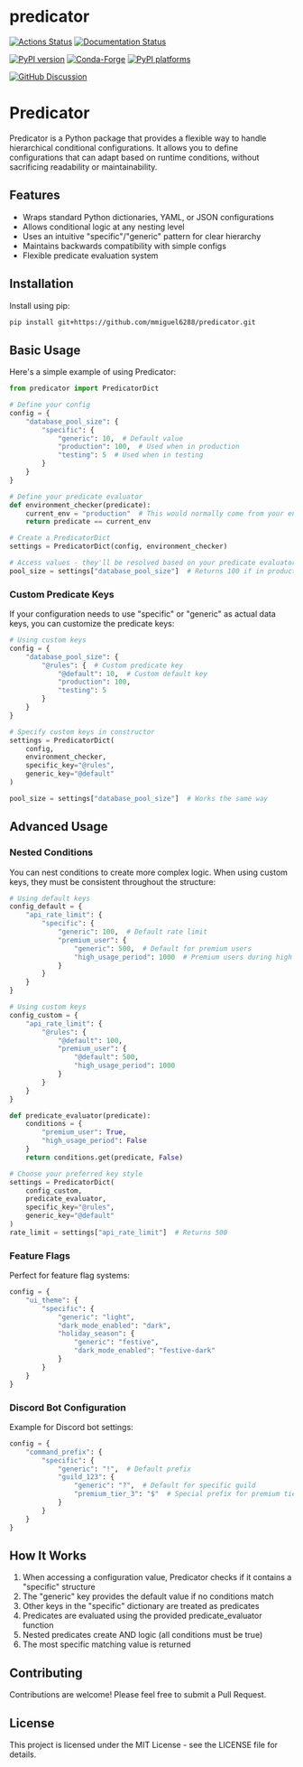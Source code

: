 # predicator

[![Actions Status][actions-badge]][actions-link]
[![Documentation Status][rtd-badge]][rtd-link]

[![PyPI version][pypi-version]][pypi-link]
[![Conda-Forge][conda-badge]][conda-link]
[![PyPI platforms][pypi-platforms]][pypi-link]

[![GitHub Discussion][github-discussions-badge]][github-discussions-link]

<!-- SPHINX-START -->

<!-- prettier-ignore-start -->
[actions-badge]:            https://github.com/mmiguel6288/predicator/workflows/CI/badge.svg
[actions-link]:             https://github.com/mmiguel6288/predicator/actions
[conda-badge]:              https://img.shields.io/conda/vn/conda-forge/predicator
[conda-link]:               https://github.com/conda-forge/predicator-feedstock
[github-discussions-badge]: https://img.shields.io/static/v1?label=Discussions&message=Ask&color=blue&logo=github
[github-discussions-link]:  https://github.com/mmiguel6288/predicator/discussions
[pypi-link]:                https://pypi.org/project/predicator/
[pypi-platforms]:           https://img.shields.io/pypi/pyversions/predicator
[pypi-version]:             https://img.shields.io/pypi/v/predicator
[rtd-badge]:                https://readthedocs.org/projects/predicator/badge/?version=latest
[rtd-link]:                 https://predicator.readthedocs.io/en/latest/?badge=latest

<!-- prettier-ignore-end -->

# Predicator

Predicator is a Python package that provides a flexible way to handle hierarchical conditional configurations. It allows you to define configurations that can adapt based on runtime conditions, without sacrificing readability or maintainability.

## Features

- Wraps standard Python dictionaries, YAML, or JSON configurations
- Allows conditional logic at any nesting level
- Uses an intuitive "specific"/"generic" pattern for clear hierarchy
- Maintains backwards compatibility with simple configs
- Flexible predicate evaluation system

## Installation

Install using pip:

```bash
pip install git+https://github.com/mmiguel6288/predicator.git
```

## Basic Usage

Here's a simple example of using Predicator:

```python
from predicator import PredicatorDict

# Define your config
config = {
    "database_pool_size": {
        "specific": {
            "generic": 10,  # Default value
            "production": 100,  # Used when in production
            "testing": 5  # Used when in testing
        }
    }
}

# Define your predicate evaluator
def environment_checker(predicate):
    current_env = "production"  # This would normally come from your environment
    return predicate == current_env

# Create a PredicatorDict
settings = PredicatorDict(config, environment_checker)

# Access values - they'll be resolved based on your predicate evaluator
pool_size = settings["database_pool_size"]  # Returns 100 if in production
```

### Custom Predicate Keys
If your configuration needs to use "specific" or "generic" as actual data keys, you can customize the predicate keys:
```python
# Using custom keys
config = {
    "database_pool_size": {
        "@rules": {  # Custom predicate key
            "@default": 10,  # Custom default key
            "production": 100,
            "testing": 5
        }
    }
}

# Specify custom keys in constructor
settings = PredicatorDict(
    config, 
    environment_checker,
    specific_key="@rules",
    generic_key="@default"
)

pool_size = settings["database_pool_size"]  # Works the same way
```

## Advanced Usage

### Nested Conditions

You can nest conditions to create more complex logic. When using custom keys, they must be consistent throughout the structure:

```python
# Using default keys
config_default = {
    "api_rate_limit": {
        "specific": {
            "generic": 100,  # Default rate limit
            "premium_user": {
                "generic": 500,  # Default for premium users
                "high_usage_period": 1000  # Premium users during high usage
            }
        }
    }
}

# Using custom keys
config_custom = {
    "api_rate_limit": {
        "@rules": {
            "@default": 100,
            "premium_user": {
                "@default": 500,
                "high_usage_period": 1000
            }
        }
    }
}

def predicate_evaluator(predicate):
    conditions = {
        "premium_user": True,
        "high_usage_period": False
    }
    return conditions.get(predicate, False)

# Choose your preferred key style
settings = PredicatorDict(
    config_custom, 
    predicate_evaluator,
    specific_key="@rules",
    generic_key="@default"
)
rate_limit = settings["api_rate_limit"]  # Returns 500
```

### Feature Flags

Perfect for feature flag systems:

```python
config = {
    "ui_theme": {
        "specific": {
            "generic": "light",
            "dark_mode_enabled": "dark",
            "holiday_season": {
                "generic": "festive",
                "dark_mode_enabled": "festive-dark"
            }
        }
    }
}
```

### Discord Bot Configuration

Example for Discord bot settings:

```python
config = {
    "command_prefix": {
        "specific": {
            "generic": "!",  # Default prefix
            "guild_123": {
                "generic": "?",  # Default for specific guild
                "premium_tier_3": "$"  # Special prefix for premium tier
            }
        }
    }
}
```

## How It Works

1. When accessing a configuration value, Predicator checks if it contains a "specific" structure
2. The "generic" key provides the default value if no conditions match
3. Other keys in the "specific" dictionary are treated as predicates
4. Predicates are evaluated using the provided predicate_evaluator function
5. Nested predicates create AND logic (all conditions must be true)
6. The most specific matching value is returned

## Contributing

Contributions are welcome! Please feel free to submit a Pull Request.

## License

This project is licensed under the MIT License - see the LICENSE file for details.
